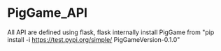 # PigGame_API
All API are defined using flask, flask internally install PigGame from "pip install -i https://test.pypi.org/simple/ PigGameVersion-0.1.0"
